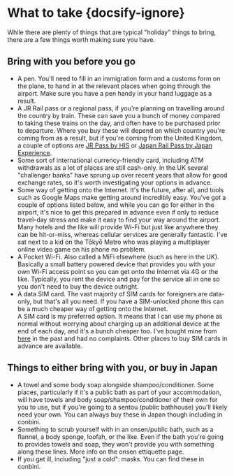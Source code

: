 # What to take {docsify-ignore}

While there are plenty of things that are typical "holiday" things to bring, there are a few things worth making sure you have.
## Bring with you before you go
- A pen. You'll need to fill in an immigration form and a customs form on the plane, to hand in at the relevant places when going through the airport. Make sure you have a pen handy in your hand luggage as a result.
- A JR Rail pass or a regional pass, if you're planning on travelling around the country by train. These can save you a bunch of money compared to taking these trains on the day, and often have to be purchased prior to departure. Where you buy these will depend on which country you're coming from as a result, but if you're coming from the United Kingdom, a couple of options are [JR Pass by HIS](https://www.jrpass.co.uk/en/) or [Japan Rail Pass by Japan Experience](https://www.japan-rail-pass.co.uk/?currency-code=GBP&ap=b6021as).
- Some sort of international currency-friendly card, including ATM withdrawals as a lot of places are still cash-only. In the UK several "challenger banks" have sprung up over recent years that allow for good exchange rates, so it's worth investigating your options in advance.
- Some way of getting onto the Internet. It's the future, after all, and tools such as Google Maps make getting around incredibly easy. You've got a couple of options listed below, and while you can go for either in the airport, it's nice to get this prepared in advance even if only to reduce travel-day stress and make it easy to find your way around the airport. Many hotels and the like will provide Wi-Fi but just like anywhere they can be hit-or-miss, whereas cellular services are generally fantastic. I've sat next to a kid on the Tōkyō Metro who was playing a multiplayer online video game on his phone no problem.
 - A Pocket Wi-Fi. Also called a MiFi elsewhere (such as here in the UK). Basically a small battery powered device that provides you with your own Wi-Fi access point so you can get onto the Internet via 4G or the like. Typically, you rent the device and pay for the service all in one so you don't need to buy the device outright.
 - A data SIM card. The vast majority of SIM cards for foreigners are data-only, but that's all you need. If you have a SIM-unlocked phone this can be a much cheaper way of getting onto the Internet.  
 A SIM card is my preferred option. It means that I can use my phone as normal without worrying about charging up an additional device at the end of each day, and it's a bunch cheaper too. I've bought mine from [here](https://www.japan-rail-pass.co.uk/services/simcard) in the past and had no complaints. Other places to buy SIM cards in advance are available.
## Things to either bring with you, or buy in Japan
- A towel and some body soap alongside shampoo/conditioner. Some places, particularly if it's a public bath as part of your accommodation, will have towels and body soap/shampoo/conditioner of their own for you to use, but if you're going to a sentou (public bathhouse) you'll likely need your own. You can always buy these in Japan though including in conbini.
- Something to scrub yourself with in an onsen/public bath, such as a flannel, a body sponge, loofah, or the like. Even if the bath you're going to provides towels and soap, they won't provide you with something along these lines. More info on the onsen ettiquette page.
- If you get ill, including "just a cold": masks. You can find these in conbini.



